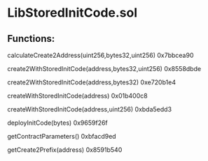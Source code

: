 # LibStoredInitCode.sol

## Functions:

calculateCreate2Address(uint256,bytes32,uint256) 0x7bbcea90

create2WithStoredInitCode(address,bytes32,uint256) 0x8558dbde

create2WithStoredInitCode(address,bytes32) 0xe720b1e4

createWithStoredInitCode(address) 0x01b400c8

createWithStoredInitCode(address,uint256) 0xbda5edd3

deployInitCode(bytes) 0x9659f26f

getContractParameters() 0xbfacd9ed

getCreate2Prefix(address) 0x8591b540
